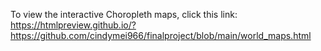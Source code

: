 To view the interactive Choropleth maps, click this link:  https://htmlpreview.github.io/?https://github.com/cindymei966/finalproject/blob/main/world_maps.html
